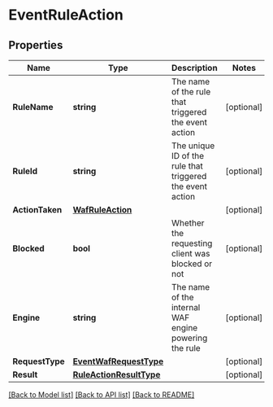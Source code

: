 # EventRuleAction

## Properties

Name | Type | Description | Notes
------------ | ------------- | ------------- | -------------
**RuleName** | **string** | The name of the rule that triggered the event action | [optional] 
**RuleId** | **string** | The unique ID of the rule that triggered the event action | [optional] 
**ActionTaken** | [**WafRuleAction**](wafRuleAction.md) |  | [optional] 
**Blocked** | **bool** | Whether the requesting client was blocked or not | [optional] 
**Engine** | **string** | The name of the internal WAF engine powering the rule | [optional] 
**RequestType** | [**EventWafRequestType**](EventWafRequestType.md) |  | [optional] 
**Result** | [**RuleActionResultType**](RuleActionResultType.md) |  | [optional] 

[[Back to Model list]](../README.md#documentation-for-models) [[Back to API list]](../README.md#documentation-for-api-endpoints) [[Back to README]](../README.md)


